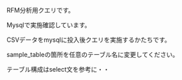 
RFM分析用クエリです。

Mysqlで実施確認しています。

CSVデータをmysqlに投入後クエリを実施するかたちです。

sample_tableの箇所を任意のテーブル名に変更してください。

テーブル構成はselect文を参考に・・

